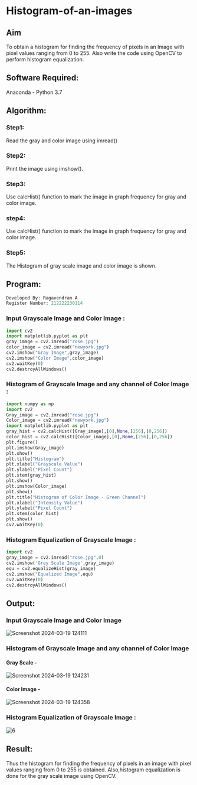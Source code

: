 # Histogram-of-an-images
## Aim
To obtain a histogram for finding the frequency of pixels in an Image with pixel values ranging from 0 to 255. Also write the code using OpenCV to perform histogram equalization.

## Software Required:
Anaconda - Python 3.7

## Algorithm:
### Step1:
Read the gray and color image using imread()

### Step2:
Print the image using imshow().

### Step3:
Use calcHist() function to mark the image in graph frequency for gray and color image.

### step4:
Use calcHist() function to mark the image in graph frequency for gray and color image.

### Step5:
The Histogram of gray scale image and color image is shown.


## Program:

```python
Developed By: Ragavendran A
Register Number: 212222230114
```

### Input Grayscale Image and Color Image : 

```python
import cv2
import matplotlib.pyplot as plt
gray_image = cv2.imread("rose.jpg")
color_image = cv2.imread("newyork.jpg")
cv2.imshow("Gray Image",gray_image)
cv2.imshow("Color Image",color_image)
cv2.waitKey(0)
cv2.destroyAllWindows()
```

### Histogram of Grayscale Image and any channel of Color Image :

```python
import numpy as np
import cv2
Gray_image = cv2.imread("rose.jpg")
Color_image = cv2.imread("newyork.jpg")
import matplotlib.pyplot as plt
gray_hist = cv2.calcHist([Gray_image],[0],None,[256],[0,256])
color_hist = cv2.calcHist([Color_image],[0],None,[256],[0,256])
plt.figure()
plt.imshow(Gray_image)
plt.show()
plt.title("Histogram")
plt.xlabel("Grayscale Value")
plt.ylabel("Pixel Count")
plt.stem(gray_hist)
plt.show()
plt.imshow(Color_image)
plt.show()
plt.title("Histogram of Color Image - Green Channel")
plt.xlabel("Intensity Value")
plt.ylabel("Pixel Count")
plt.stem(color_hist)
plt.show()
cv2.waitKey(0)
```

### Histogram Equalization of Grayscale Image :
```python
import cv2
gray_image = cv2.imread("rose.jpg",0)
cv2.imshow('Grey Scale Image',gray_image)
equ = cv2.equalizeHist(gray_image)
cv2.imshow("Equalized Image",equ)
cv2.waitKey(0)
cv2.destroyAllWindows()
```

## Output:

### Input Grayscale Image and Color Image

![Screenshot 2024-03-19 124111](https://github.com/ragavanayyadurai/Histogram-of-an-images/assets/118749557/b5584393-90ef-4421-936b-6de98de86c7d)

### Histogram of Grayscale Image and any channel of Color Image

#### Gray Scale -

![Screenshot 2024-03-19 124231](https://github.com/ragavanayyadurai/Histogram-of-an-images/assets/118749557/c95d4186-1ecc-473a-a421-e9e543e305d0)

#### Color Image -

![Screenshot 2024-03-19 124358](https://github.com/ragavanayyadurai/Histogram-of-an-images/assets/118749557/d4430067-90be-4339-aaad-1a838820213d)

### Histogram Equalization of Grayscale Image :

![6](https://github.com/ragavanayyadurai/Histogram-of-an-images/assets/118749557/cefdb021-67af-44be-8d6d-07871dac8b42)

## Result: 
Thus the histogram for finding the frequency of pixels in an image with pixel values ranging from 0 to 255 is obtained. Also,histogram equalization is done for the gray scale image using OpenCV.
